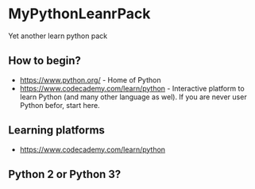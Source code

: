 # MyPythonLeanrPack
Yet another learn python pack

## How to begin?
* https://www.python.org/ - Home of Python
* https://www.codecademy.com/learn/python - Interactive platform to learn Python (and many other language as wel). If you are never user Python befor, start here.

## Learning platforms
* https://www.codecademy.com/learn/python

## Python 2 or Python 3?
